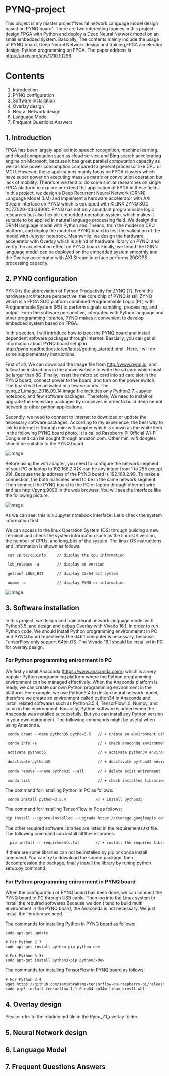 # PYNQ-project 
This project is my master project"Neural network Language model design based on PYNQ board".
There are two interesting topices in this project: design FPGA with Python and deploy a Deep
Neural Network model on an small embedded system. Bascially, The contents mainly include the 
usage of PYNQ board, Deep Neural Network design and training,FPGA accelerator design, Python 
programming on FPGA. The paper address is https://arxiv.org/abs/1710.10296 .


# Contents
1. Introduction
2. PYNQ configuration
3. Software installation
4. Overlay design
5. Neural Network design
6. Language Model 
7. Frequent Questions Answers

## 1. Introduction

FPGA has been largely applied into speech recognition, machine learning, and cloud computation such as cloud service and Bing search accelerating engine on Microsoft, because it has great parallel computation capacity as well as low power consumption compared to general processor like CPU or MCU. However, these applications mainly focus on FPGA clusters which have super power on executing massive matrix or convolution operation but lack of mobility. Therefore we tend to do some similar researches on single FPGA platform to explore or extend the application of FPGA in these fields. In this project, we design a Deep Recurrent Neural Network (DRNN) Language Model (LM) and implement a hardware accelerator with AXI Stream interface on PYNQ which is equipped with XILINX ZYNQ SOC XC7Z020-1CLG400C. PYNQ has not only abundant programmable logic resources but also flexible embedded operation system, which makes it suitable to be applied in natural language processing field. We design the DRNN language model with Python and Theano, train the model on CPU platform, and deploy the model on PYNQ board to test the validation of the model with Jupyter notebook. Meanwhile, we design the hardware accelerator with Overlay which is a kind of hardware library on PYNQ, and verify the acceleration effect on PYNQ board. Finally, we found the DRNN language model can be deployed on the embedded system smoothly and the Overlay accelerator with AXI Stream interface performs 20GOPS processing capacity.

## 2. PYNQ configuration

PYNQ is the abbreviation of Python Productivity for ZYNQ [7]. From the hardware architecture perspective, the core chip of PYNQ is still ZYNQ which is a FPGA SOC platform combined Programmable Logic (PL) with Programmable System (PS) to perform signals sampling, processing, and output. Form the software perspective, integrated with Python language and other programming libraries, PYNQ makes it convenient to develop embedded system based on FPGA. 



In this section, I will introduce how to boot the PYNQ board and install dependent software packages through internet. 
Bascially, you can get all information about PYNQ board setup in http://pynq.readthedocs.io/en/latest/getting_started.html . Here, I will do some supplementary instructions.

First of all, We can download the image file from http://www.pynq.io, and follow the instructions in the above website to write the sd card which must be larger than 8G. Finally, insert the micro sd card into sd card slot in the PYNQ board, connect power to the board, and turn on the power switch. The board will be activated in a few seconds. The pynq_z1_image_2016_09_14 image file includes only Python2.7, Jupyter notebook, and few software packages. Therefore, We need to install or upgrade the necessary packages by ourselves in order to build deep neural network or other python applicaitons. 

Secondly, we need to connect to internet to download or update the necessary software packages. According to my experience, the best way to link to internet is through mini wifi adapter which is shown as the white item in the following PYNQ board photo. It is called Raspberry Pi Official Wi-Fi Dongle and can be bought through amazon.com. Other mini wifi dongles should be suitable to the PYNQ board.

![image](https://github.com/hillhao/PYNQ-project/blob/master/images/usbpynq.jpg)

Before using the wifi adapter, you need to configure the network segment of yout PC or laptop to 192.168.2.X(X can be any intger from 1 to 255 except 99). Because the ip address of the PYNQ board is 192.168.2.99. To make a connection, the both mahcines need to be in the same network segment. Then connect the PYNQ board to the PC or laptop through ethernet wire and tap http://pynq:9090  in the web browser. You will see the interface like the following picture.

![image](https://github.com/hillhao/PYNQ-project/blob/master/images/login1.jpg)

As we can see, this is a Jupyter notebook interface. Let's check the system information first.

We can access to the linux Operation System (OS) through building a new Terminal and check the system information such as the linux OS version, the number of CPUs, and long_bits of the system. The linux OS instructions and information is shown as follows. 

```diff
 cat /proc/cpuinfo     // display the cpu information

 lsb_release -a        // display os version 

 getconf LONG_BIT      // display 32/64 bit system

 uname -a              // display PYNQ os information
```


![image](https://github.com/hillhao/PYNQ-project/blob/master/images/systeminfo.jpg)


## 3. Software installation

In this project, we design and train neural network language model with Python3.5, and design and debug Overlay with Vivado 16.1. In order to run Python code, We should install Python programming environmemnt in PC and PYNQ board repectively.The 64bit computer is necessary, because TensorFlow only support 64bit OS. The Vivado 16.1 should be installed in PC for overlay design.

### For Python programming enironment in PC

We firstly install Anaconda (https://www.anaconda.com/) which is a very popular Python programming platform where the Python programming environment can be managed effectively. When the Anaconda platform is ready, we can create our own Python programming environment in the platform. For example, we use Python3.4 to design neural network model, therefore we create an environment called python34 in Anaconda and install related softwares such as Python3.5.4, TensorFlow1.0, Numpy, and so on in this environment. Basically, Python software is added when the Anaconda was installed successfully. But you can install any Python version in your own enironment.
The following commands might be useful when using Anaconda.

```diff
 conda creat --name python35 pytho=3.5   // + create an environment called python35

 conda info -e                           // + check anaconda environment

 activate python35                       // + activate python34 environment which we create in the first stage
 
 deactivate python35                     // + deactivate python34 environment which we create in the first stage
 
 conda remove --name python35 --all      // + delete exist enironment
 
 conda list                              // + check installed libraries
```

The command for installing Python in PC as follows:

```diff
 conda install python=3.5.4             // + install python35
```

The command for installing TensorFlow in Pc as follows:

```diff
pip install --ignore-installed --upgrade https://storage.googleapis.com/tensorflow/windows/cpu/tensorflow-1.1.0-cp35-cp35m-win_amd64.whl
```

The other required software libraries are listed in the requirements.txt file. The following command can install all these libraries.

```diff
  pip install -r requirements.txt       // + install the required libraries packages 
```

If there are some libraries can not be installed by pip or conda install command. You can try to download the source package, then decompression the package, finally install the library by runing python setup.py command.


### For Python programming enironment in PYNQ board

When the configuration of PYNQ board has been done, we can connect the PYNQ board to PC through USB cable. Then log into the Linux system to install the required softwares.Because we don't tend to build multi environment in the PYNQ board, the Anaconda is not necessary. We just install the libraries we need.

The commands for installing Python in PYNQ board as follows:

```diff
sudo apt-get update

# For Python 2.7
sudo apt-get install python-pip python-dev

# For Python 3.3+
sudo apt-get install python3-pip python3-dev
```

The commands for installing TensorFlow in PYNQ board as follows:

```diff
# For Python 3.4
wget https://github.com/samjabrahams/tensorflow-on-raspberry-pi/releases/download/v1.1.0/tensorflow-1.1.0-cp34-cp34m-linux_armv7l.whl
sudo pip3 install tensorflow-1.1.0-cp34-cp34m-linux_armv7l.whl
```


## 4. Overlay design

Please refer to the readme.md file in the Pynq_Z1_overlay folder.

## 5. Neural Network design
## 6. Language Model 
## 7. Frequent Questions Answers
